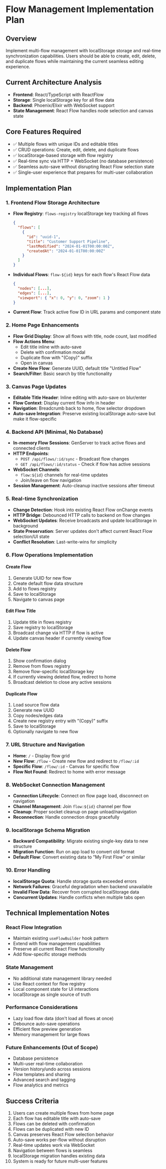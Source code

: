 # Flow Management Implementation Plan

## Overview
Implement multi-flow management with localStorage storage and real-time synchronization capabilities. Users should be able to create, edit, delete, and duplicate flows while maintaining the current seamless editing experience.

## Current Architecture Analysis
- **Frontend**: React/TypeScript with ReactFlow
- **Storage**: Single localStorage key for all flow data
- **Backend**: Phoenix/Elixir with WebSocket support
- **State Management**: React Flow handles node selection and canvas state

## Core Features Required
- ✅ Multiple flows with unique IDs and editable titles
- ✅ CRUD operations: Create, edit, delete, and duplicate flows
- ✅ localStorage-based storage with flow registry
- ✅ Real-time sync via HTTP + WebSocket (no database persistence)
- ✅ Seamless auto-save without disrupting React Flow selection state
- ✅ Single-user experience that prepares for multi-user collaboration

## Implementation Plan

### 1. Frontend Flow Storage Architecture
- **Flow Registry**: `flows-registry` localStorage key tracking all flows
  ```json
  {
    "flows": [
      {
        "id": "uuid-1",
        "title": "Customer Support Pipeline",
        "lastModified": "2024-01-01T00:00:00Z",
        "createdAt": "2024-01-01T00:00:00Z"
      }
    ]
  }
  ```
- **Individual Flows**: `flow-${id}` keys for each flow's React Flow data
  ```json
  {
    "nodes": [...],
    "edges": [...],
    "viewport": { "x": 0, "y": 0, "zoom": 1 }
  }
  ```
- **Current Flow**: Track active flow ID in URL params and component state

### 2. Home Page Enhancements
- **Flow Grid Display**: Show all flows with title, node count, last modified
- **Flow Actions Menu**: 
  - Edit title inline with auto-save
  - Delete with confirmation modal
  - Duplicate flow with "(Copy)" suffix
  - Open in canvas
- **Create New Flow**: Generate UUID, default title "Untitled Flow"
- **Search/Filter**: Basic search by title functionality

### 3. Canvas Page Updates
- **Editable Title Header**: Inline editing with auto-save on blur/enter
- **Flow Context**: Display current flow info in header
- **Navigation**: Breadcrumb back to home, flow selector dropdown
- **Auto-save Integration**: Preserve existing localStorage auto-save but make it flow-specific

### 4. Backend API (Minimal, No Database)
- **In-memory Flow Sessions**: GenServer to track active flows and connected clients
- **HTTP Endpoints**:
  - `POST /api/flows/:id/sync` - Broadcast flow changes
  - `GET /api/flows/:id/status` - Check if flow has active sessions
- **WebSocket Channels**: 
  - `flow:${id}` channels for real-time updates
  - Join/leave on flow navigation
- **Session Management**: Auto-cleanup inactive sessions after timeout

### 5. Real-time Synchronization
- **Change Detection**: Hook into existing React Flow onChange events
- **HTTP Bridge**: Debounced HTTP calls to backend on flow changes
- **WebSocket Updates**: Receive broadcasts and update localStorage in background
- **State Preservation**: Server updates don't affect current React Flow selection/UI state
- **Conflict Resolution**: Last-write-wins for simplicity

### 6. Flow Operations Implementation

#### Create Flow
1. Generate UUID for new flow
2. Create default flow data structure
3. Add to flows registry
4. Save to localStorage
5. Navigate to canvas page

#### Edit Flow Title
1. Update title in flows registry
2. Save registry to localStorage
3. Broadcast change via HTTP if flow is active
4. Update canvas header if currently viewing flow

#### Delete Flow
1. Show confirmation dialog
2. Remove from flows registry
3. Remove flow-specific localStorage key
4. If currently viewing deleted flow, redirect to home
5. Broadcast deletion to close any active sessions

#### Duplicate Flow
1. Load source flow data
2. Generate new UUID
3. Copy nodes/edges data
4. Create new registry entry with "(Copy)" suffix
5. Save to localStorage
6. Optionally navigate to new flow

### 7. URL Structure and Navigation
- **Home**: `/` - Display flow grid
- **New Flow**: `/flow` - Create new flow and redirect to `/flow/:id`
- **Specific Flow**: `/flow/:id` - Canvas for specific flow
- **Flow Not Found**: Redirect to home with error message

### 8. WebSocket Connection Management
- **Connection Lifecycle**: Connect on flow page load, disconnect on navigation
- **Channel Management**: Join `flow:${id}` channel per flow
- **Cleanup**: Proper socket cleanup on page unload/navigation
- **Reconnection**: Handle connection drops gracefully

### 9. localStorage Schema Migration
- **Backward Compatibility**: Migrate existing single-key data to new structure
- **Migration Function**: Run on app load to convert old format
- **Default Flow**: Convert existing data to "My First Flow" or similar

### 10. Error Handling
- **localStorage Quota**: Handle storage quota exceeded errors
- **Network Failures**: Graceful degradation when backend unavailable
- **Invalid Flow Data**: Recover from corrupted localStorage data
- **Concurrent Updates**: Handle conflicts when multiple tabs open

## Technical Implementation Notes

### React Flow Integration
- Maintain existing `useFlowBuilder` hook pattern
- Extend with flow management capabilities
- Preserve all current React Flow functionality
- Add flow-specific storage methods

### State Management
- No additional state management library needed
- Use React context for flow registry
- Local component state for UI interactions
- localStorage as single source of truth

### Performance Considerations
- Lazy load flow data (don't load all flows at once)
- Debounce auto-save operations
- Efficient flow preview generation
- Memory management for large flows

### Future Enhancements (Out of Scope)
- Database persistence
- Multi-user real-time collaboration
- Version history/undo across sessions
- Flow templates and sharing
- Advanced search and tagging
- Flow analytics and metrics

## Success Criteria
1. Users can create multiple flows from home page
2. Each flow has editable title with auto-save
3. Flows can be deleted with confirmation
4. Flows can be duplicated with new ID
5. Canvas preserves React Flow selection behavior
6. Auto-save works per-flow without disruption
7. Real-time updates work via WebSocket
8. Navigation between flows is seamless
9. localStorage migration handles existing data
10. System is ready for future multi-user features